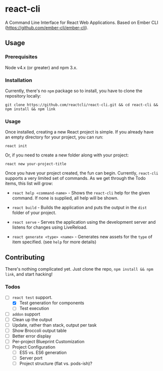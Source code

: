 # react-cli

A Command Line Interface for React Web Applications. Based on Ember CLI (https://github.com/ember-cli/ember-cli).

## Usage

### Prerequisites

Node v4.x (or greater) and npm 3.x.

### Installation

Currently, there's no `npm` package so to install, you have to clone the repository locally:

`git clone https://github.com/reactcli/react-cli.git && cd react-cli && npm install && npm link`

### Usage

Once installed, creating a new React project is simple. If you already have an empty directory for your project, you can run:

`react init`

Or, if you need to create a new folder along with your project:

`react new your-project-title`

Once you have your project created, the fun can begin. Currently, `react-cli` supports a very limited set of commands. As we get through the Todo items, this list will grow:

* `react help <command-name>` - Shows the `react-cli` help for the given command. If none is supplied, all help will be shown.

* `react build` - Builds the application and puts the output in the `dist` folder of your project.

* `react serve` - Serves the application using the development server and listens for changes using LiveReload.

* `react generate <type> <name>` - Generates new assets for the `type` of item specified. (see `help` for more details)

## Contributing

There's nothing complicated yet. Just clone the repo, `npm install && npm link`, and start hacking!

### Todos

- [ ] `react test` support.
  - [x] Test generation for components
  - [ ] Test execution
- [ ] `addon` support
- [ ] Clean up the output
 - [ ] Update, rather than stack, output per task
 - [ ] Show Broccoli output table
 - [ ] Better error display
- [ ] Per-project Blueprint Customization
- [ ] Project Configuration
  - [ ] ES5 vs. ES6 generation
  - [ ] Server port
  - [ ] Project structure (flat vs. pods-ish)?
